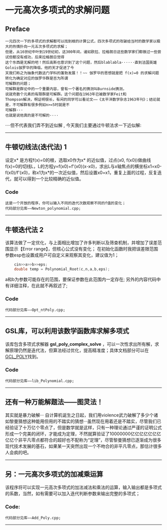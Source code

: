 
# 一元高次多项式的求解问题

## Preface

    一元四次一下的多项式的求解都可以找到根的计算公式，四次多项式的攻破给当时的数学家以极大的热情扑向一元五次多项式的求解；
    但是，从16世纪中叶到19世纪初，这300年间，诸如欧拉、拉格朗日这些数学家们都做过一些尝试但都没有成功，后来拉格朗日觉得
    这个东西是无解的吧！然后高斯也意识到了这个问题，然后blablabla······直到法国英雄Golois伽罗华的降临，他的天才促进了今
    天我们称之为抽象代数这门学科的蓬勃发展！！~~ 伽罗华的思想就是把 f(x)=0 的求解问题转化为确定对应的伽罗华群是否为所谓
    可解群的问题；
    可解群是群论中的一个重要内容，曾有一个著名的猜测叫Burnside猜测，
    说就奇数个元素的有限群是可解群。这个问题在1963年已被数学家Feit和
    Thompson解决，啊证明很长，有闲的同学可以看论文——《太平洋数学杂志1963年刊》；结论就是，不可解群有很多例如n>=5时就是不
    可解群···
    也就是说他真的是不可解的····
····但不代表我们弄不到近似解 , 今天我们主要通过牛顿法求一下近似解:

---

## 牛顿切线法(迭代法) 1

设定x* 是方程f(x)=0的根，选取x0作为x* 的近似值，过点(x0, f(x0))做曲线f(x)=0的切线L，L的方程y=f(x0)+f'(x0)(x-x0)，求出L与x轴焦点的横坐标x1=x0-f(x0)/f'(x0)，称x1为x*的一次近似值，然后设置x0=x1，重复上面的过程，反复迭代，就可以得到一个比较精确的近似值。

### Code

    这是一个开放的程序，你可以输入不同的迭代次数观察不同的f值的变化；
    代码部分见库——Newton_polynomial.cpp;

---

## 牛顿迭代法 2
该算法做了一定优化，与上面相比增加了许多判断以及筛查机制，并增加了误差范围显示【Error range】，但核心公式没有变化；
在初始化函数时我把误差限范围参数esp也设置成用户可自定义来观察其变化，建议值为1；
```cpp
    cin>>a>>b>>eps;
    double temp = Polynomial_Root(c,n,a,b,eps);
```
a和b为参数可能存在的范围，要保证参数在此范围内一定存在;
另外的内容代码中有详细注释，在此就不再叙述了;
### Code

    代码部分见库——Opt_ntPoly.cpp;

---

## GSL库，可以利用该数学函数库求解多项式

该库包含多项式求解器 **gsl_poly_complex_solve** ，可以一次性求出所有解，求解原理仍然是迭代法，但算法经过优化，提高精准度；具体文档部分可以在
[GCL_POLY](https://www.gnu.org/software/gsl/doc/html/poly.html#c.gsl_poly_complex_workspace)找到。

### Code

    代码部分见库——lib_Polynomial.cpp;

---

## 还有一种万能解题法——图灵法！

其实就是暴力破解··· 自计算机诞生之日起，我们用violence武力破解了多少个诸如黎曼猜想这种能用但用的不踏实的猜想···虽然现在用着还是不踏实，尽管我们已经验证了十万亿个零点了，但是数学就是这样，只有一种理论通过严谨的证明公式形成一个完美的闭环，才能成为定理，不然就算验证了10000000亿亿亿亿亿亿亿亿亿个非平凡零点都符合的超好也不配称为“定理”，尽管黎曼猜想已逐渐成为很多现代技术发展的基石，如果某一天突然出现一个不吻合的非平凡零点，那估计很多人会疯的吧。

---

## 另：一元高次多项式的加减乘运算
该程序将可以实现一元高次多项式的加法减法和乘法的运算，输入输出都是多项式的系数，当然，如有需要可以加入迭代判断参数来输出完整的多项式；

### Code:

    代码部分见库——Add_Poly.cpp;

---
